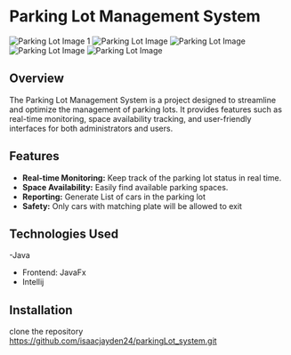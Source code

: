 # Parking Lot Management System


![Parking Lot Image 1](https://github.com/isaacjayden24/parkingLot_system/assets/113999137/a2cc5175-4dcd-43a4-a0a0-6850ea78e4af)
![Parking Lot Image](https://github.com/isaacjayden24/parkingLot_system/assets/113999137/1ab91411-5819-4cf3-a599-efdd2ba711cc)
![Parking Lot Image](https://github.com/isaacjayden24/parkingLot_system/assets/113999137/9c1b1f2b-ecde-43e6-8220-c94a59756bb3) 
![Parking Lot Image](https://github.com/isaacjayden24/parkingLot_system/assets/113999137/bcc5c029-b114-46a6-b9c6-43a44c947bf8) 
![Parking Lot Image](https://github.com/isaacjayden24/parkingLot_system/assets/113999137/be2da28e-e051-4893-b4a2-1b2b5f677fae) 

## Overview

The Parking Lot Management System is a project designed to streamline and optimize the management of parking lots.
It provides features such as real-time monitoring, space availability tracking, and user-friendly interfaces for both administrators and users.

## Features

- **Real-time Monitoring:** Keep track of the parking lot status in real time.
- **Space Availability:** Easily find available parking spaces.
- **Reporting:** Generate List of cars in the parking lot
- **Safety:** Only cars with matching plate will be allowed to exit

## Technologies Used
-Java
- Frontend: JavaFx
- Intellij 
## Installation
clone the repository
https://github.com/isaacjayden24/parkingLot_system.git

  

